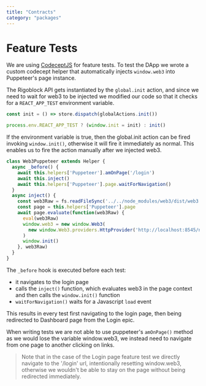 ```yaml
---
title: "Contracts"
category: "packages"
---
```


# Feature Tests

We are using [CodeceptJS](https://codecept.io/helpers/Puppeteer/ "Puppeteer Helper Guide") for feature tests. To test the DApp we wrote a custom codecept helper that automatically injects `window.web3` into Puppeteer's page instance.

The Rigoblock API gets instantiated by the `global.init` action, and since we need to wait for web3 to be injected we modified our code so that it checks for a `REACT_APP_TEST` environment variable.

```javascript
const init = () => store.dispatch(globalActions.init())

process.env.REACT_APP_TEST ? (window.init = init) : init()
```

If the environment variable is true, then the global.init action can be fired invoking `window.init()`, otherwise it will fire it immediately as normal. This enables us to fire the action manually after we injected web3.

```javascript
class Web3Puppeteer extends Helper {
  async _before() {
    await this.helpers['Puppeteer'].amOnPage('/login')
    await this.inject()
    await this.helpers['Puppeteer'].page.waitForNavigation()
  }
  async inject() {
    const web3Raw = fs.readFileSync('../../node_modules/web3/dist/web3.min.js')
    const page = this.helpers['Puppeteer'].page
    await page.evaluate(function(web3Raw) {
      eval(web3Raw)
      window.web3 = new window.Web3(
        new window.Web3.providers.HttpProvider('http://localhost:8545/node')
      )
      window.init()
    }, web3Raw)
  }
}
```
The `_before` hook is executed before each test:
- it navigates to the login page
- calls the `inject()` function, which evaluates web3 in the page context and then calls the `window.init()` function
- `waitForNavigation()` waits for a Javascript `load` event

This results in every test first navigating to the login page, then being redirected to Dashboard page from the Login epic.

When writing tests we are not able to use puppeteer's `amOnPage()` method as we would lose the variable window.web3, we instead need to navigate from one page to another clicking on links.
>Note that in the case of the Login page feature test we directly navigate to the '/login' url, intentionally resetting window.web3, otherwise we wouldn't be able to stay on the page without being redirected immediately.
